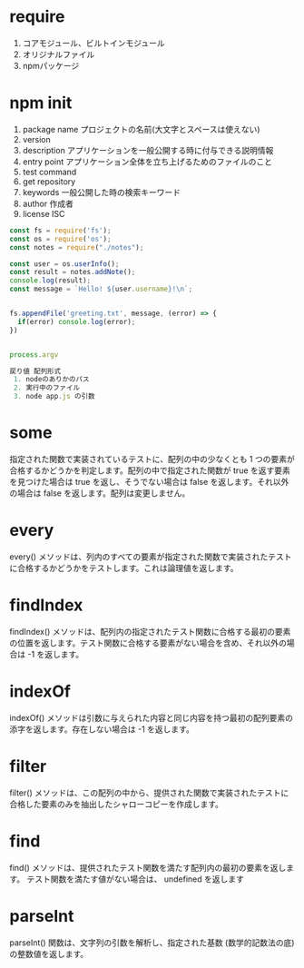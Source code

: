 # require
1. コアモジュール、ビルトインモジュール
2. オリジナルファイル
3. npmパッケージ

# npm init
1. package name プロジェクトの名前(大文字とスペースは使えない)
2. version
3. description アプリケーションを一般公開する時に付与できる説明情報
4. entry point アプリケーション全体を立ち上げるためのファイルのこと
5. test command
6. get repository
7. keywords 一般公開した時の検索キーワード
8. author 作成者
9. license ISC


```js
const fs = require('fs');
const os = require('os');
const notes = require("./notes");

const user = os.userInfo();
const result = notes.addNote();
console.log(result);
const message = `Hello! ${user.username}!\n`;


fs.appendFile('greeting.txt', message, (error) => {
  if(error) console.log(error);
})

```

```js

process.argv

戻り値 配列形式
 1. nodeのありかのパス
 2. 実行中のファイル
 3. node app.js の引数
```


# some
指定された関数で実装されているテストに、配列の中の少なくとも 1 つの要素が 合格するかどうかを判定します。配列の中で指定された関数が true を返す要素を見つけた場合は true を返し、そうでない場合は false を返します。それ以外の場合は false を返します。配列は変更しません。

# every
every() メソッドは、列内のすべての要素が指定された関数で実装されたテストに合格するかどうかをテストします。これは論理値を返します。

# findIndex
findIndex() メソッドは、配列内の指定されたテスト関数に合格する最初の要素の位置を返します。テスト関数に合格する要素がない場合を含め、それ以外の場合は -1 を返します。

# indexOf
indexOf() メソッドは引数に与えられた内容と同じ内容を持つ最初の配列要素の添字を返します。存在しない場合は -1 を返します。

# filter
filter() メソッドは、この配列の中から、提供された関数で実装されたテストに合格した要素のみを抽出したシャローコピーを作成します。

# find
find() メソッドは、提供されたテスト関数を満たす配列内の最初の要素を返します。 テスト関数を満たす値がない場合は、 undefined を返します


# parseInt
parseInt() 関数は、文字列の引数を解析し、指定された基数 (数学的記数法の底) の整数値を返します。